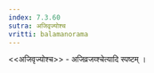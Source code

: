 ```yaml
---
index: 7.3.60
sutra: अजिवृज्योश्च
vritti: balamanorama
---
```


<<अजिवृज्योश्च>> - अजिव्रजय्श्चेत्यादि स्पष्टम् ।